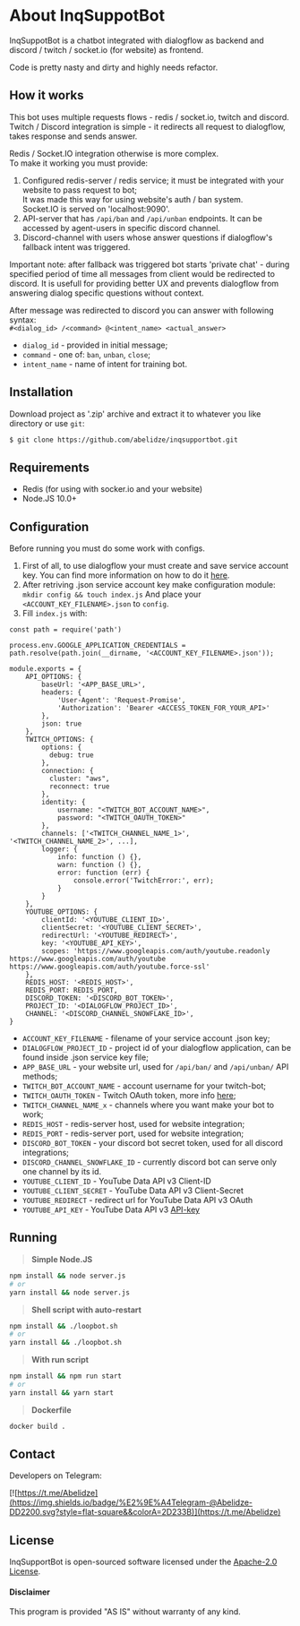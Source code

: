 About InqSuppotBot
==================

InqSuppotBot is a chatbot integrated with dialogflow as backend and discord / twitch / socket.io (for website) as frontend.

Code is pretty nasty and dirty and highly needs refactor.


How it works
------------

This bot uses multiple requests flows - redis / socket.io, twitch and discord.<br />
Twitch / Discord integration is simple - it redirects all request to dialogflow, takes response and sends answer.

Redis / Socket.IO integration otherwise is more complex.<br />
To make it working you must provide:
1. Configured redis-server / redis service; it must be integrated with your website to pass request to bot;<br />
It was made this way for using website's auth / ban system.<br />
Socket.IO is served on 'localhost:9090'.
2. API-server that has `/api/ban` and `/api/unban` endpoints.
It can be accessed by agent-users in specific discord channel.
3. Discord-channel with users whose answer questions if dialogflow's fallback intent was triggered.

Important note: after fallback was triggered bot starts 'private chat' - during specified period of time all
messages from client would be redirected to discord. It is usefull for providing better UX and prevents
dialogflow from answering dialog specific questions without context.

After message was redirected to discord you can answer with following syntax:<br/>
`#<dialog_id> /<command> @<intent_name> <actual_answer>`

* `dialog_id` - provided in initial message;
* `command` - one of: `ban`, `unban`, `close`;
* `intent_name` - name of intent for training bot.


Installation
------------

Download project as '.zip' archive and extract it to whatever you like directory or use `git`:
```sh
$ git clone https://github.com/abelidze/inqsupportbot.git
```


Requirements
------------

* Redis (for using with socker.io and your website)
* Node.JS 10.0+


Configuration
-------------

Before running you must do some work with configs.

1. First of all, to use dialogflow your must create and save service account key.
You can find more information on how to do it [here](https://cloud.google.com/iam/docs/creating-managing-service-account-keys).
2. After retriving .json service account key make configuration module: `mkdir config && touch index.js`
And place your `<ACCOUNT_KEY_FILENAME>.json` to `config`.
3. Fill `index.js` with:
```
const path = require('path')

process.env.GOOGLE_APPLICATION_CREDENTIALS = path.resolve(path.join(__dirname, '<ACCOUNT_KEY_FILENAME>.json'));

module.exports = {
    API_OPTIONS: {
        baseUrl: '<APP_BASE_URL>',
        headers: {
            'User-Agent': 'Request-Promise',
            'Authorization': 'Bearer <ACCESS_TOKEN_FOR_YOUR_API>'
        },
        json: true
    },
    TWITCH_OPTIONS: {
        options: {
          debug: true
        },
        connection: {
          cluster: "aws",
          reconnect: true
        },
        identity: {
            username: "<TWITCH_BOT_ACCOUNT_NAME>",
            password: "<TWITCH_OAUTH_TOKEN>"
        },
        channels: ['<TWITCH_CHANNEL_NAME_1>', '<TWITCH_CHANNEL_NAME_2>', ...],
        logger: {
            info: function () {},
            warn: function () {},
            error: function (err) {
                console.error('TwitchError:', err);
            }
        }
    },
    YOUTUBE_OPTIONS: {
        clientId: '<YOUTUBE_CLIENT_ID>',
        clientSecret: '<YOUTUBE_CLIENT_SECRET>',
        redirectUrl: '<YOUTUBE_REDIRECT>',
        key: '<YOUTUBE_API_KEY>',
        scopes: 'https://www.googleapis.com/auth/youtube.readonly https://www.googleapis.com/auth/youtube https://www.googleapis.com/auth/youtube.force-ssl'
    },
    REDIS_HOST: '<REDIS_HOST>',
    REDIS_PORT: REDIS_PORT,
    DISCORD_TOKEN: '<DISCORD_BOT_TOKEN>',
    PROJECT_ID: '<DIALOGFLOW_PROJECT_ID>',
    CHANNEL: '<DISCORD_CHANNEL_SNOWFLAKE_ID>',
}

```

* `ACCOUNT_KEY_FILENAME` - filename of your service account .json key;
* `DIALOGFLOW_PROJECT_ID` - project id of your dialogflow application, can be found inside .json service key file;
* `APP_BASE_URL` - your website url, used for `/api/ban/` and `/api/unban/` API methods;
* `TWITCH_BOT_ACCOUNT_NAME` - account username for your twitch-bot;
* `TWITCH_OAUTH_TOKEN` - Twitch OAuth token, more info [here](https://twitchapps.com/tmi/);
* `TWITCH_CHANNEL_NAME_x` - channels where you want make your bot to work;
* `REDIS_HOST` - redis-server host, used for website integration;
* `REDIS_PORT` - redis-server port, used for website integration;
* `DISCORD_BOT_TOKEN` - your discord bot secret token, used for all discord integrations;
* `DISCORD_CHANNEL_SNOWFLAKE_ID` - currently discord bot can serve only one channel by its id.
* `YOUTUBE_CLIENT_ID` - YouTube Data API v3 Client-ID
* `YOUTUBE_CLIENT_SECRET` - YouTube Data API v3 Client-Secret
* `YOUTUBE_REDIRECT` - redirect url for YouTube Data API v3 OAuth
* `YOUTUBE_API_KEY` - YouTube Data API v3 [API-key](https://console.developers.google.com/apis/credentials)


Running
-------

> **Simple Node.JS**

```sh
npm install && node server.js
# or
yarn install && node server.js
```

> **Shell script with auto-restart**

```sh
npm install && ./loopbot.sh
# or
yarn install && ./loopbot.sh
```

> **With run script**

```sh
npm install && npm run start
# or
yarn install && yarn start
```

> **Dockerfile**

```sh
docker build .
```


Contact
-------

Developers on Telegram:

[![https://t.me/Abelidze](https://img.shields.io/badge/%E2%9E%A4Telegram-@Abelidze-DD2200.svg?style=flat-square&&colorA=2D233B)](https://t.me/Abelidze)


License
-------
InqSupportBot is open-sourced software licensed under the [Apache-2.0 License](https://opensource.org/licenses/Apache-2.0).

#### Disclaimer

This program is provided "AS IS" without warranty of any kind.